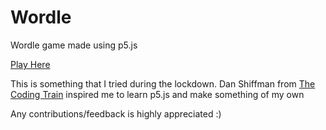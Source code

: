 # Wordle
Wordle game made using p5.js

<a href="https://upanshu1310.github.io/wordle/" target="_blank">Play Here</a>

This is something that I tried during the lockdown. Dan Shiffman from [The Coding Train](https://github.com/CodingTrain) inspired me to learn p5.js and make something of my own

Any contributions/feedback is highly appreciated :)
